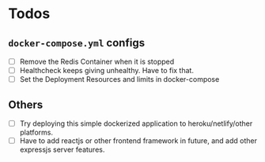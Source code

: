 # Todos

## `docker-compose.yml` configs

- [ ] Remove the Redis Container when it is stopped
- [ ] Healthcheck keeps giving unhealthy. Have to fix that.
- [ ] Set the Deployment Resources and limits in docker-compose

## Others

- [ ] Try deploying this simple dockerized application to heroku/netlify/other platforms.
- [ ] Have to add reactjs or other frontend framework in future, and add other expressjs server features.
